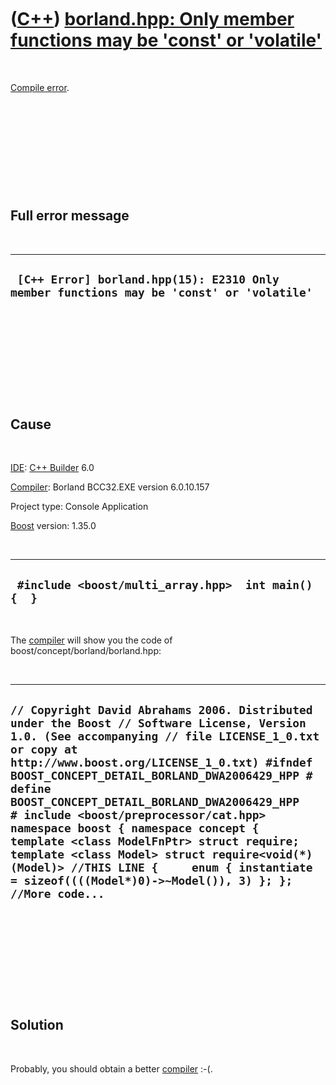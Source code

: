 



 

 

 

 

 

([C++](Cpp.htm)) [borland.hpp: Only member functions may be 'const' or 'volatile'](CppCompileErrorBorlandHppOnlyMemberFunctionsMayBeConstOrVolatile.htm)
========================================================================================================================================================

 

[Compile error](CppCompileError.htm).

 

 

 

 

 

Full error message
------------------

 

  ------------------------------------------------------------------------------------------
  ` [C++ Error] borland.hpp(15): E2310 Only member functions may be 'const' or 'volatile'`
  ------------------------------------------------------------------------------------------

 

 

 

 

 

Cause
-----

 

[IDE](CppIde.htm): [C++ Builder](CppBuilder.htm) 6.0

[Compiler](CppCompiler.htm): Borland BCC32.EXE version 6.0.10.157

Project type: Console Application

[Boost](CppBoost.htm) version: 1.35.0

 

  ------------------------------------------------------
  ` #include <boost/multi_array.hpp>  int main() {  }`
  ------------------------------------------------------

 

The [compiler](CppCompiler.htm) will show you the code of
boost/concept/borland/borland.hpp:

 

  -------------------------------------------------------------------------------------------------------------------------------------------------------------------------------------------------------------------------------------------------------------------------------------------------------------------------------------------------------------------------------------------------------------------------------------------------------------------------------------------------------------------------------------------------------------------------------------------------
  ` // Copyright David Abrahams 2006. Distributed under the Boost // Software License, Version 1.0. (See accompanying // file LICENSE_1_0.txt or copy at http://www.boost.org/LICENSE_1_0.txt) #ifndef BOOST_CONCEPT_DETAIL_BORLAND_DWA2006429_HPP # define BOOST_CONCEPT_DETAIL_BORLAND_DWA2006429_HPP   # include <boost/preprocessor/cat.hpp>   namespace boost { namespace concept {   template <class ModelFnPtr> struct require;   template <class Model> struct require<void(*)(Model)> //THIS LINE {     enum { instantiate = sizeof((((Model*)0)->~Model()), 3) }; };   //More code... `
  -------------------------------------------------------------------------------------------------------------------------------------------------------------------------------------------------------------------------------------------------------------------------------------------------------------------------------------------------------------------------------------------------------------------------------------------------------------------------------------------------------------------------------------------------------------------------------------------------

 

 

 

 

 

Solution
--------

 

Probably, you should obtain a better [compiler](CppCompiler.htm) :-(.

 

 

 

 

 





 



